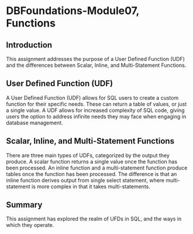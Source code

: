 # DBFoundations-Module07, Functions

## Introduction
This assignment addresses the purpose of a User Defined Function (UDF) and the differences between Scalar, Inline, and Multi-Statement Functions.

## User Defined Function (UDF)
A User Defined Function (UDF) allows for SQL users to create a custom function for their specific needs. These can return a table of values, or just a single value. A UDF allows for increased complexity of SQL code, giving users the option to address infinite needs they may face when engaging in database management. 

## Scalar, Inline, and Multi-Statement Functions
There are three main types of UDFs, categorized by the output they produce. A scalar function returns a single value once the function has been processed. An inline function and a multi-statement function produce tables once the function has been processed. The difference is that an inline function derives output from single select statement, where multi-statement is more complex in that it takes multi-statements.

## Summary
This assignment has explored the realm of UFDs in SQL, and the ways in which they operate.
